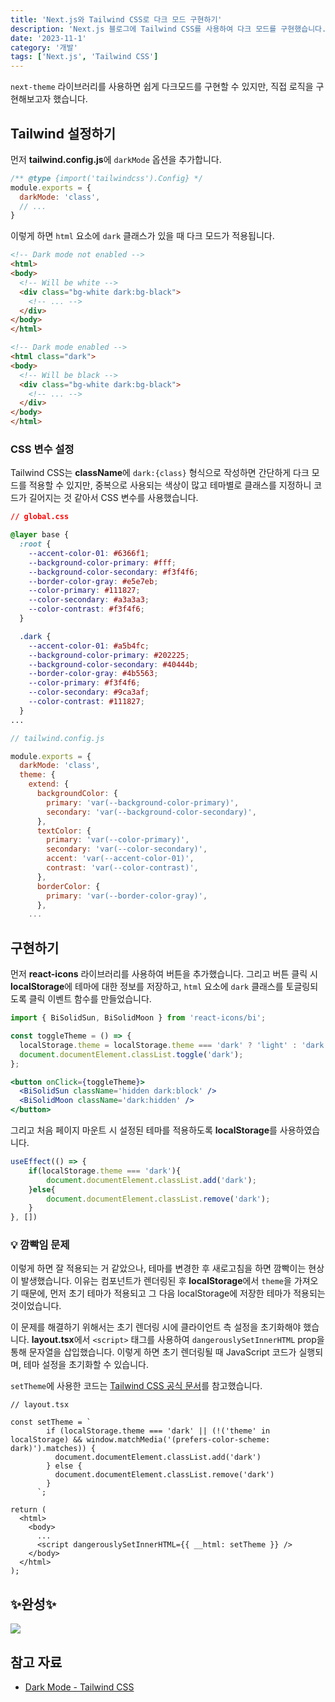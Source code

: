 ```yaml
---
title: 'Next.js와 Tailwind CSS로 다크 모드 구현하기'
description: 'Next.js 블로그에 Tailwind CSS를 사용하여 다크 모드를 구현했습니다.'
date: '2023-11-1'
category: '개발'
tags: ['Next.js', 'Tailwind CSS']
---
```


`next-theme` 라이브러리를 사용하면 쉽게 다크모드를 구현할 수 있지만, 직접 로직을 구현해보고자 했습니다.

## Tailwind 설정하기

먼저 **tailwind.config.js**에 `darkMode` 옵션을 추가합니다.

```jsx
/** @type {import('tailwindcss').Config} */
module.exports = {
  darkMode: 'class',
  // ...
}
```

이렇게 하면 `html` 요소에 `dark` 클래스가 있을 때 다크 모드가 적용됩니다.

```html
<!-- Dark mode not enabled -->
<html>
<body>
  <!-- Will be white -->
  <div class="bg-white dark:bg-black">
    <!-- ... -->
  </div>
</body>
</html>

<!-- Dark mode enabled -->
<html class="dark">
<body>
  <!-- Will be black -->
  <div class="bg-white dark:bg-black">
    <!-- ... -->
  </div>
</body>
</html>
```

### CSS 변수 설정

Tailwind CSS는 **className**에 `dark:{class}` 형식으로 작성하면 간단하게 다크 모드를 적용할 수 있지만, 중복으로 사용되는 색상이 많고 테마별로 클래스를 지정하니 코드가 길어지는 것 같아서 CSS 변수를 사용했습니다.

```css
// global.css

@layer base {
  :root {
    --accent-color-01: #6366f1;
    --background-color-primary: #fff;
    --background-color-secondary: #f3f4f6;
    --border-color-gray: #e5e7eb;
    --color-primary: #111827;
    --color-secondary: #a3a3a3;
    --color-contrast: #f3f4f6;
  }

  .dark {
    --accent-color-01: #a5b4fc;
    --background-color-primary: #202225;
    --background-color-secondary: #40444b;
    --border-color-gray: #4b5563;
    --color-primary: #f3f4f6;
    --color-secondary: #9ca3af;
    --color-contrast: #111827;
  }
...
```

```jsx
// tailwind.config.js

module.exports = {
  darkMode: 'class',
  theme: {
    extend: {
      backgroundColor: {
        primary: 'var(--background-color-primary)',
        secondary: 'var(--background-color-secondary)',
      },
      textColor: {
        primary: 'var(--color-primary)',
        secondary: 'var(--color-secondary)',
        accent: 'var(--accent-color-01)',
        contrast: 'var(--color-contrast)',
      },
      borderColor: {
        primary: 'var(--border-color-gray)',
      },
	...
```

## 구현하기

먼저 **react-icons** 라이브러리를 사용하여 버튼을 추가했습니다. 그리고 버튼 클릭 시 **localStorage**에 테마에 대한 정보를 저장하고, `html` 요소에 `dark` 클래스를 토글링되도록 클릭 이벤트 함수를 만들었습니다.

```jsx
import { BiSolidSun, BiSolidMoon } from 'react-icons/bi';

const toggleTheme = () => {
  localStorage.theme = localStorage.theme === 'dark' ? 'light' : 'dark';
  document.documentElement.classList.toggle('dark');
};

<button onClick={toggleTheme}>
  <BiSolidSun className='hidden dark:block' />
  <BiSolidMoon className='dark:hidden' />
</button>
```

그리고 처음 페이지 마운트 시 설정된 테마를 적용하도록 **localStorage**를 사용하였습니다.

```jsx
useEffect(() => {
	if(localStorage.theme === 'dark'){
		document.documentElement.classList.add('dark');
	}else{
		document.documentElement.classList.remove('dark');
	}
}, [])
```

### 💡 깜빡임 문제

이렇게 하면 잘 적용되는 거 같았으나, 테마를 변경한 후 새로고침을 하면 깜빡이는 현상이 발생했습니다. 이유는 컴포넌트가 렌더링된 후 **localStorage**에서 `theme`을 가져오기 때문에, 먼저 초기 테마가 적용되고 그 다음 localStorage에 저장한 테마가 적용되는 것이었습니다.

이 문제를 해결하기 위해서는 초기 렌더링 시에 클라이언트 측 설정을 초기화해야 했습니다. **layout.tsx**에서 `<script>` 태그를 사용하여 `dangerouslySetInnerHTML` prop을 통해 문자열을 삽입했습니다. 이렇게 하면 초기 렌더링될 때 JavaScript 코드가 실행되며, 테마 설정을 초기화할 수 있습니다.

`setTheme`에 사용한 코드는 [Tailwind CSS 공식 문서](https://tailwindcss.com/docs/dark-mode#supporting-system-preference-and-manual-selection)를 참고했습니다.

```tsx
// layout.tsx

const setTheme = `
        if (localStorage.theme === 'dark' || (!('theme' in localStorage) && window.matchMedia('(prefers-color-scheme: dark)').matches)) {
          document.documentElement.classList.add('dark')
        } else {
          document.documentElement.classList.remove('dark')
        }
      `;

return (
  <html>
    <body>
      ...
      <script dangerouslySetInnerHTML={{ __html: setTheme }} />
    </body>
  </html>
);
```

## ✨완성✨
![](231101.gif)

## 참고 자료

- [Dark Mode - Tailwind CSS](https://tailwindcss.com/docs/dark-mode)